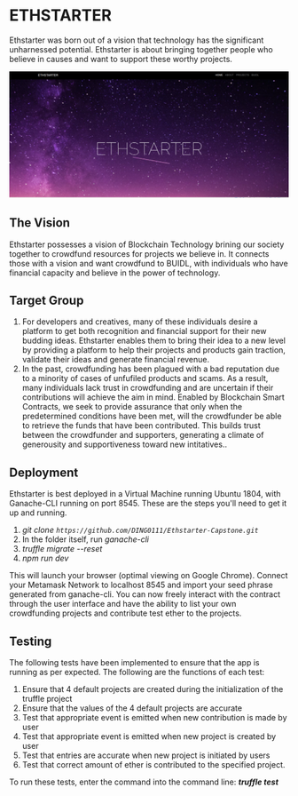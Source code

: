 # ETHSTARTER
 Ethstarter was born out of a vision that technology has the significant unharnessed potential. Ethstarter is about bringing together people who believe in causes and want to support these worthy projects.

 ![ETHSTARTER](./src/images/Ethstarter.PNG)
 
 ## The Vision
 Ethstarter possesses a vision of Blockchain Technology brining our society together to crowdfund resources for projects we believe in. It connects those with a vision and want crowdfund to BUIDL, with individuals who have financial capacity and believe in the power of technology.
 
 ## Target Group
 1. For developers and creatives, many of these individuals desire a platform to get both recognition and financial support for their new budding ideas. Ethstarter enables them to bring their idea to a new level by providing a platform to help their projects and products gain traction, validate their ideas and generate financial revenue.
 2. In the past, crowdfunding has been plagued with a bad reputation due to a minority of cases of unfufiled products and scams. As a result, many individuals lack trust in crowdfunding and are uncertain if their contributions will achieve the aim in mind. Enabled by Blockchain Smart Contracts, we seek to provide assurance that only when the predetermined conditions have been met, will the crowdfunder be able to retrieve the funds that have been contributed. This builds trust between the crowdfunder and supporters, generating a climate of generousity and supportiveness toward new intitatives..
 
 
 ## Deployment
 Ethstarter is best deployed in a Virtual Machine running Ubuntu 1804, with Ganache-CLI running on port 8545. These are the steps you'll need to get it up and running.
1. *git clone `https://github.com/DING0111/Ethstarter-Capstone.git`*
2. In the folder itself, run *ganache-cli*
3. *truffle migrate --reset*
4. *npm run dev*

This will launch your browser (optimal viewing on Google Chrome). Connect your Metamask Network to localhost 8545 and import your seed phrase generated from ganache-cli. You can now freely interact with the contract through the user interface and have the ability to list your own crowdfunding projects and contribute test ether to the projects.

## Testing
The following tests have been implemented to ensure that the app is running as per expected. The following are the functions of each test:
1.	Ensure that 4 default projects are created during the initialization of the truffle project
2.	Ensure that the values of the 4 default projects are accurate
3.	Test that appropriate event is emitted when new contribution is made by user
4.	Test that appropriate event is emitted when new project is created by user
5.	Test that entries are accurate when new project is initiated by users
6.	Test that correct amount of ether is contributed to the specified project.

To run these tests, enter the command into the command line: ***truffle test***
